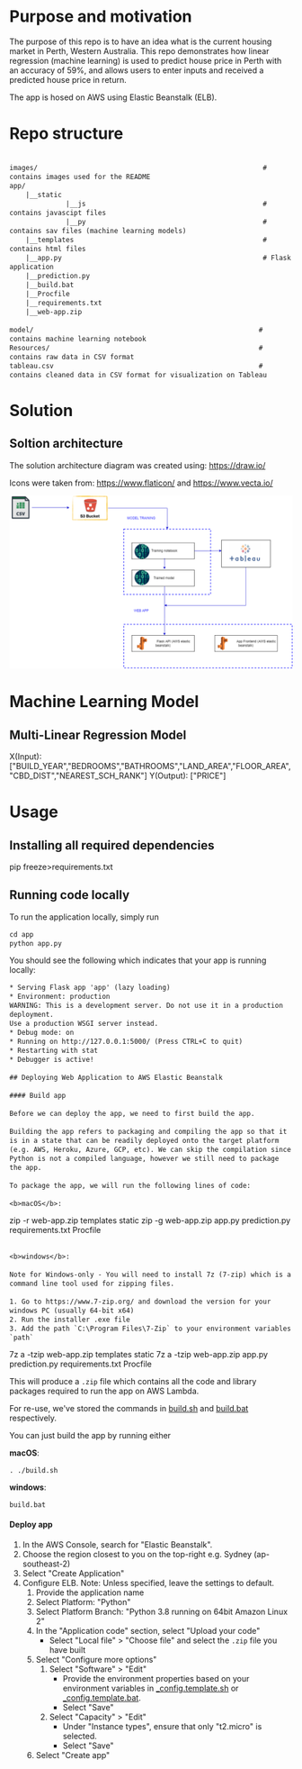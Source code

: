 # Purpose and motivation

The purpose of this repo is to have an idea what is the current housing market in Perth, Western Australia. This repo demonstrates how linear regression (machine learning) is used to predict house price in Perth with an accuracy of 59%, and allows users to enter inputs and received a predicted house price in return.

The app is hosed on AWS using Elastic Beanstalk (ELB).

# Repo structure

```

images/                                                        # contains images used for the README
app/
    |__static
              |__js                                            # contains javascipt files
              |__py                                            # contains sav files (machine learning models)
    |__templates                                               # contains html files
    |__app.py                                                  # Flask application
    |__prediction.py
    |__build.bat
    |__Procfile
    |__requirements.txt
    |__web-app.zip
    
model/                                                        # contains machine learning notebook
Resources/                                                    # contains raw data in CSV format
tableau.csv                                                   # contains cleaned data in CSV format for visualization on Tableau

```

# Solution

## Soltion architecture

The solution architecture diagram was created using: https://draw.io/

Icons were taken from: https://www.flaticon/ and https://www.vecta.io/

![images/solution_architecture_project3](images/solution_architecture_project3.png)

# Machine Learning Model

## Multi-Linear Regression Model

X(Input): ["BUILD_YEAR","BEDROOMS","BATHROOMS","LAND_AREA","FLOOR_AREA","CBD_DIST","NEAREST_SCH_RANK"]
Y(Output): ["PRICE"]

# Usage

## Installing all required dependencies

pip freeze>requirements.txt

## Running code locally

To run the application locally, simply run 

```
cd app
python app.py
```

You should see the following which indicates that your app is running locally: 
```
* Serving Flask app 'app' (lazy loading)
* Environment: production
WARNING: This is a development server. Do not use it in a production deployment.
Use a production WSGI server instead.
* Debug mode: on
* Running on http://127.0.0.1:5000/ (Press CTRL+C to quit)
* Restarting with stat
* Debugger is active!

## Deploying Web Application to AWS Elastic Beanstalk

#### Build app

Before we can deploy the app, we need to first build the app. 

Building the app refers to packaging and compiling the app so that it is in a state that can be readily deployed onto the target platform (e.g. AWS, Heroku, Azure, GCP, etc). We can skip the compilation since Python is not a compiled language, however we still need to package the app. 

To package the app, we will run the following lines of code: 

<b>macOS</b>:
```
zip -r web-app.zip templates static
zip -g web-app.zip app.py prediction.py requirements.txt Procfile
```

<b>windows</b>:

Note for Windows-only - You will need to install 7z (7-zip) which is a command line tool used for zipping files. 

1. Go to https://www.7-zip.org/ and download the version for your windows PC (usually 64-bit x64)
2. Run the installer .exe file 
3. Add the path `C:\Program Files\7-Zip` to your environment variables `path` 

```
7z a -tzip web-app.zip templates static
7z a -tzip web-app.zip app.py prediction.py requirements.txt Procfile

This will produce a `.zip` file which contains all the code and library packages required to run the app on AWS Lambda.  

For re-use, we've stored the commands in [build.sh](app/build.sh) and [build.bat](app/build.bat) respectively. 

You can just build the app by running either 

<b>macOS</b>:
```
. ./build.sh
```

<b>windows</b>:
```
build.bat
```

#### Deploy app

1. In the AWS Console, search for "Elastic Beanstalk". 
2. Choose the region closest to you on the top-right e.g. Sydney (ap-southeast-2)
3. Select "Create Application" 
4. Configure ELB. Note: Unless specified, leave the settings to default. 
    1. Provide the application name 
    2. Select Platform: "Python"
    3. Select Platform Branch: "Python 3.8 running on 64bit Amazon Linux 2"
    4. In the "Application code" section, select "Upload your code"
        - Select "Local file" > "Choose file" and select the `.zip` file you have built 
    5. Select "Configure more options" 
        1. Select "Software" > "Edit"
            - Provide the environment properties based on your environment variables in [_config.template.sh](app/_config.template.sh) or [_config.template.bat](app/_config.template.bat).
            - Select "Save" 
        2. Select "Capacity" > "Edit" 
            - Under "Instance types", ensure that only "t2.micro" is selected. 
            - Select "Save" 
    6. Select "Create app" 





